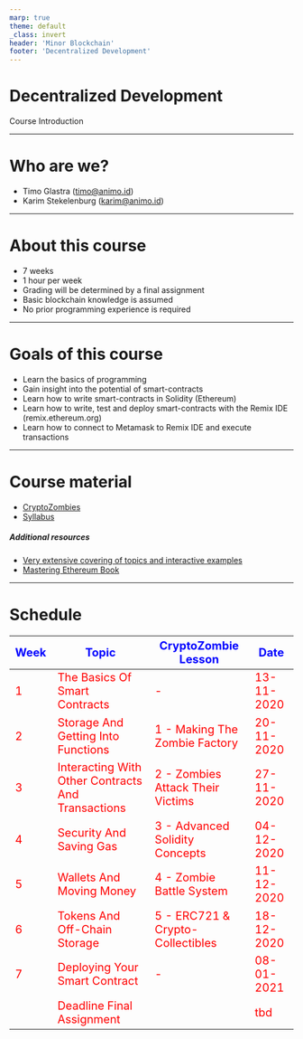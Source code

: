 ```yaml
---
marp: true
theme: default
_class: invert
header: 'Minor Blockchain'
footer: 'Decentralized Development'
---
```

<style scoped>
table {
    height: 100%;
    width: 100%;
    font-size: 20px;
    color: red;
}
th {
    color: blue;
}
</style>


# Decentralized Development

Course Introduction

---

# Who are we?

- Timo Glastra (timo@animo.id)
- Karim Stekelenburg (karim@animo.id)

---

# About this course
- 7 weeks
- 1 hour per week
- Grading will be determined by a final assignment
- Basic blockchain knowledge is assumed
- No prior programming experience is required

---
# Goals of this course
- Learn the basics of programming
- Gain insight into the potential of smart-contracts
- Learn how to write smart-contracts in Solidity (Ethereum)
- Learn how to write, test and deploy smart-contracts with the Remix IDE (remix.ethereum.org)
- Learn how to connect to Metamask to Remix IDE and execute transactions

--- 
# Course material
- [CryptoZombies](https://cryptozombies.io/en/solidity)
- [Syllabus](https://canvas.hu.nl/courses/18442/files/folder/smart%20contracts?preview=1371750)
##### Additional resources
- [Very extensive covering of topics and interactive examples](http://web3examples.com/ethereum/)
- [Mastering Ethereum Book](https://github.com/ethereumbook/ethereumbook)


---
# Schedule

| Week | Topic                                             | CryptoZombie Lesson              | Date       |
| ---- | ------------------------------------------------- | -------------------------------- | ---------- |
| 1    | The Basics Of Smart Contracts                     | -                                | 13-11-2020 |
| 2    | Storage And Getting Into Functions                | 1 - Making The Zombie Factory    | 20-11-2020 |
| 3    | Interacting With Other Contracts And Transactions | 2 - Zombies Attack Their Victims | 27-11-2020 |
| 4    | Security And Saving Gas                           | 3 - Advanced Solidity Concepts   | 04-12-2020 |
| 5    | Wallets And Moving Money                          | 4 - Zombie Battle System         | 11-12-2020 |
| 6    | Tokens And Off-Chain Storage                      | 5 - ERC721 & Crypto-Collectibles | 18-12-2020 |
| 7    | Deploying Your Smart Contract                     | -                                | 08-01-2021 |
|      | Deadline Final Assignment                         |                                  | tbd        |

---
# A quick note
Experienced developers may also use the [Truffle Suite](https://www.trufflesuite.com/), but this will **not** be covered in this course (questions always welcome).

---
<!-- _class: invert -->
# Any questions?